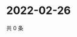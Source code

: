 # 2022-02-26

共 0 条

<!-- BEGIN WEIBO -->
<!-- 最后更新时间 Sat Feb 26 2022 05:08:06 GMT+0800 (China Standard Time) -->

<!-- END WEIBO -->
